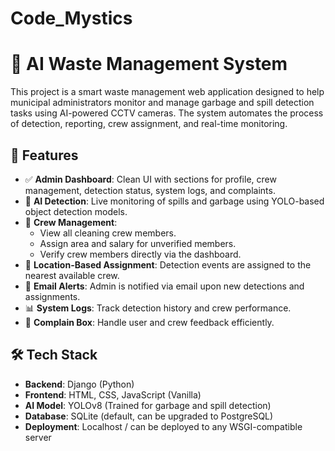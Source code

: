 # Code_Mystics
# 🧠 AI Waste Management System 

This project is a smart waste management web application designed to help municipal administrators monitor and manage garbage and spill detection tasks using AI-powered CCTV cameras. The system automates the process of detection, reporting, crew assignment, and real-time monitoring.

## 🚀 Features

- ✅ **Admin Dashboard**: Clean UI with sections for profile, crew management, detection status, system logs, and complaints.
- 📸 **AI Detection**: Live monitoring of spills and garbage using YOLO-based object detection models.
- 👷 **Crew Management**:
  - View all cleaning crew members.
  - Assign area and salary for unverified members.
  - Verify crew members directly via the dashboard.
- 📍 **Location-Based Assignment**: Detection events are assigned to the nearest available crew.
- 📨 **Email Alerts**: Admin is notified via email upon new detections and assignments.
- 📊 **System Logs**: Track detection history and crew performance.
- 💬 **Complain Box**: Handle user and crew feedback efficiently.

## 🛠️ Tech Stack

- **Backend**: Django (Python)
- **Frontend**: HTML, CSS, JavaScript (Vanilla)
- **AI Model**: YOLOv8 (Trained for garbage and spill detection)
- **Database**: SQLite (default, can be upgraded to PostgreSQL)
- **Deployment**: Localhost / can be deployed to any WSGI-compatible server


